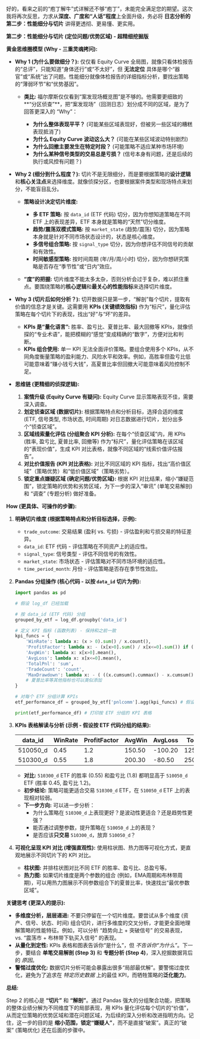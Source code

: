 好的，看来之前的“庖丁解牛”式详解还不够“庖丁”，未能完全满足您的期望。这次我将再次反思，力求从**深度、广度和“人话”程度**上全面升级，务必将 **日志分析的第二步：性能细分与切片** 讲得更透彻、更易懂、更实用。

**第二步：性能细分与切片 (定位问题/优势区域) - 超精细挖掘版**

**黄金思维圈模型 (Why - 三重灵魂拷问):**

*   **Why 1 (为什么要做细分？):**  仅仅看 Equity Curve 全局图，就像只看体检报告的“总评”，只能知道“身体还行”或“不太好”，但 **无法定位** 具体是哪个“器官”或“系统”出了问题。性能细分就像体检报告的详细指标分析，要找出策略的“薄弱环节”和“优势基因”。

    *   **类比:**  福尔摩斯仅仅看到“案发现场概览图”是不够的。他需要更细致的**“分区侦查”**，把“案发现场”（回测日志）划分成不同的区域，是为了回答更深入的 “Why”：

        *   **为什么整体表现平平？** (可能某些区域表现好，但被另一些区域的糟糕表现抵消了)
        *   **为什么 Equity Curve 波动这么大？** (可能在某些区域波动特别剧烈)
        *   **为什么回撤主要发生在特定时段？** (可能策略不适应某种市场环境)
        *   **为什么某种信号类型的交易总是亏损？** (信号本身有问题，还是后续的执行或风控有问题？)

*   **Why 2 (细分到什么程度？):**  切片不是无限细分，而是要根据策略的**设计逻辑**和**核心关注点**来选择维度。就像侦探分区，也要根据案件类型和现场特点来划分，不能盲目乱分。

    *   **策略设计决定切片维度:**

        *   **多 ETF 策略:**  按 `data_id` (ETF 代码) 切分，因为你想知道策略在不同 ETF 上的表现差异，ETF 本身就是策略的“天然”切分维度。
        *   **趋势/震荡双模式策略:**  按 `market_state` (趋势/震荡) 切分，因为策略本身就是针对不同市场状态设计的，状态是核心维度。
        *   **多信号组合策略:**  按 `signal_type` 切分，因为你想评估不同信号的贡献和有效性。
        *   **时间敏感型策略:**  按时间周期 (年/月/周/小时) 切分，因为你想研究策略是否存在“季节性”或“日内”效应。

    *   **“度”的把握:**  切片维度不能太多太杂，否则分析会过于复杂，难以抓住重点。要围绕策略的**核心逻辑**和**最关心的性能指标**来选择切片维度。

*   **Why 3 (切片后如何分析？):**  切开数据只是第一步，“解剖”每个切片，提取有价值的信息才是关键。这需要用 **KPIs (关键绩效指标)** 作为“标尺”，量化评估策略在每个切片下的表现，找出“好”与“坏”的差异。

    *   **KPIs 是“量化语言”:**  胜率、盈亏比、夏普比率、最大回撤等 KPIs，就像侦探的“专业术语”，能把模糊的“感觉”变成精确的“数字”，方便对比和判断。
    *   **KPIs 组合使用:**  单一 KPI 无法全面评价策略。要组合使用多个 KPIs，从不同角度衡量策略的盈利能力、风险水平和效率。例如，高胜率但盈亏比低可能意味着“赚小钱亏大钱”，高夏普比率但回撤大可能意味着风险控制不足。

*   **思维链 (更精细的侦探逻辑):**

    1.  **案情升级 (Equity Curve 有疑问):**  Equity Curve 显示策略表现不佳，需要深入调查。
    2.  **划定侦查区域 (数据切片):**  根据策略特点和分析目标，选择合适的维度 (ETF, 信号类型, 市场状态, 时间周期) 对日志数据进行切片，划分出多个“侦查区域”。
    3.  **区域线索量化评估 (分组聚合 KPI 分析):**  在每个“侦查区域”内，用 KPIs (胜率, 盈亏比, 夏普比率, 回撤等) 作为“标尺”，量化评估策略在该区域的“表现价值”，生成 KPI 对比表格，就像不同区域的“线索价值评估报告”。
    4.  **对比价值报告 (KPI 对比表格):**  对比不同区域的 KPI 指标，找出“高价值区域”（策略优势）和“低价值区域”（策略劣势）。
    5.  **锁定重点嫌疑区域 (确定问题/优势区域):**  根据 KPI 对比结果，缩小“嫌疑范围”，锁定策略的优势和劣势区域，为下一步的深入“审讯” (单笔交易解剖) 和 “调查” (专题分析) 做好准备。

**How (更具体、可操作的步骤):**

1.  **明确切片维度 (根据策略特点和分析目标选择，示例):**
    *   `trade_outcome`: 交易结果 (盈利 vs. 亏损) - 评估盈利和亏损交易的特征差异。
    *   `data_id`: ETF 代码 - 评估策略在不同资产上的适应性。
    *   `signal_type`: 信号类型 - 评估不同信号的有效性。
    *   `market_state`: 市场状态 - 评估策略对不同市场环境的适应性。
    *   `time_period_month`: 月份 - 评估策略是否存在季节性效应。

2.  **Pandas 分组操作 (核心代码 - 以按 `data_id` 切片为例):**

    ```python
    import pandas as pd

    # 假设 log_df 已经加载

    # 按 data_id (ETF 代码) 分组
    grouped_by_etf = log_df.groupby('data_id')

    # 定义 KPI 指标 (函数列表) - 保持和之前一致
    kpi_funcs = {
        'WinRate': lambda x: (x > 0).sum() / x.count(), 
        'ProfitFactor': lambda x: - (x[x>0].sum() / x[x<=0].sum()) if (x<=0).sum() != 0 else float('inf'),
        'AvgWin': lambda x: x[x>0].mean(),
        'AvgLoss': lambda x: x[x<=0].mean(),
        'TotalPnl': 'sum',
        'TradeCount': 'count',
        'MaxDrawdown': lambda x: - ( ((x.cumsum().cummax() - x.cumsum()) / x.cumsum().cummax()).max() ) # 最大回撤 (需要净值序列)
        # 夏普比率等其他指标也可以类似添加
    }

    # 对每个 ETF 分组计算 KPIs
    etf_performance_df = grouped_by_etf['pnlcomm'].agg(kpi_funcs) # 假设 PnL 列名为 'pnlcomm'

    print(etf_performance_df) # 打印按 ETF 分组的 KPI 表格
    ```

3.  **KPIs 表格解读与分析 (示例 - 假设按 ETF 代码分组的结果):**

    | data_id   | WinRate | ProfitFactor | AvgWin | AvgLoss | TotalPnl | TradeCount | MaxDrawdown |
    |-----------|---------|--------------|--------|---------|----------|------------|-------------|
    | 510050_d  | 0.45    | 1.2          | 150.50 | -100.20 | 12500.00 | 100        | -0.15       |
    | 510300_d  | 0.55    | 1.8          | 200.30 | -80.50  | 25000.00 | 120        | -0.10       |

    *   **对比:**  `510300_d` ETF 的胜率 (0.55) 和盈亏比 (1.8) 都明显高于 `510050_d` ETF (胜率 0.45, 盈亏比 1.2)。
    *   **初步结论:**  策略可能更适合交易 `510300_d` ETF，在 `510050_d` ETF 上的表现相对较弱。
    *   **下一步方向:**  可以进一步分析：
        *   为什么策略在 `510300_d` 上表现更好？是波动性更适合？还是趋势性更强？
        *   能否通过调整参数，提升策略在 `510050_d` 上的表现？
        *   是否应该**只交易** `510300_d`，放弃 `510050_d`？

4.  **可视化呈现 KPI 对比 (增强直观性):**  使用柱状图、热力图等可视化方式，更直观地展示不同切片下的 KPI 对比。

    *   **柱状图:**  并排柱状图对比不同 ETF 的胜率、盈亏比、总盈亏等。
    *   **热力图:** 如果切片维度是两个参数的组合 (例如，EMA周期和布林带周期)，可以用热力图展示不同参数组合下的夏普比率，快速找出“最优参数区域”。

**关键思考 (更深入的提示):**

*   **多维度分析，层层递进:**  不要只停留在一个切片维度。要尝试从多个维度 (资产、信号、状态、时间) 组合切片，进行多维度的交叉分析，才能更全面地理解策略的性能特征。例如，可以分析 “趋势向上 + 突破信号” 的交易表现， vs. “震荡市 + 布林带下轨买入信号” 的表现。
*   **从量化到定性:**  KPIs 表格和图表告诉你“是什么”，但 *不告诉你“为什么”*。下一步，要结合 **单笔交易解剖 (Step 3)** 和 **专题分析 (Step 4)**，深入挖掘数据背后的 *原因*。
*   **警惕过度优化:**  数据切片分析可能会暴露出很多“局部最优解”。要警惕过度优化，避免为了追求在 *特定历史数据* 上的最佳 KPI，而牺牲策略的**泛化能力**。

**总结:**

Step 2 的核心是 **“切片”** 和 **“解剖”**。通过 Pandas 强大的分组聚合功能，把策略的整体业绩分解为不同维度下的局部表现，用 KPIs 量化评估每个切片的“价值”，从而定位策略的优势区域和潜在问题区域，为后续的深入分析和改进指明方向。记住，这一步的目的是 **缩小范围，锁定“嫌疑人”**，而不是直接“破案”。真正的“破案” (策略优化) 还在后面的步骤中。